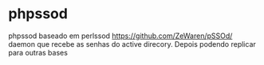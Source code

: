 phpssod
=======

phpssod baseado em perlssod https://github.com/ZeWaren/pSSOd/ daemon que recebe as senhas do active direcory. Depois podendo replicar para outras bases

